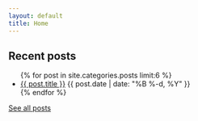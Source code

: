 ```yaml
---
layout: default
title: Home
---
```


## Recent posts

<ul class="posts">
  {% for post in site.categories.posts limit:6 %}
    <li class="post">
      <a href="/blog{{ post.url }}">{{ post.title }}</a>
      <time class="publish-date" datetime="{{ post.date | date: '%F' }}">
        {{ post.date | date: "%B %-d, %Y" }}
      </time>
    </li>
  {% endfor %}
</ul>

[See all posts](/blog/posts)
